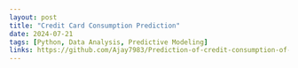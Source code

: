 ```yaml
---
layout: post
title: "Credit Card Consumption Prediction"
date: 2024-07-21
tags: [Python, Data Analysis, Predictive Modeling]
links: https://github.com/Ajay7983/Prediction-of-credit-consumption-of-customer
---
```

